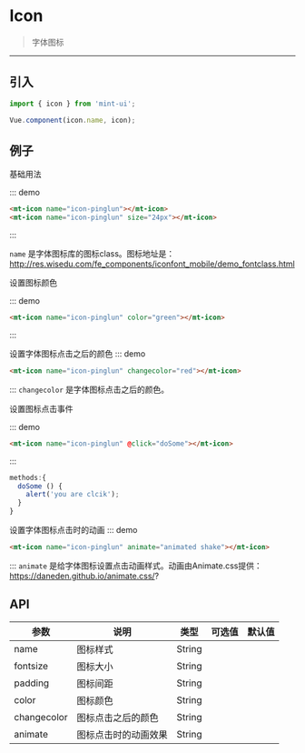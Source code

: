 # Icon

> 字体图标

----------


## 引入

```javascript
import { icon } from 'mint-ui';

Vue.component(icon.name, icon);
```

## 例子

基础用法

::: demo
```html
<mt-icon name="icon-pinglun"></mt-icon>
<mt-icon name="icon-pinglun" size="24px"></mt-icon>
```
:::


`name` 是字体图标库的图标class。图标地址是：http://res.wisedu.com/fe_components/iconfont_mobile/demo_fontclass.html

设置图标颜色

::: demo
```html
<mt-icon name="icon-pinglun" color="green"></mt-icon>
```
:::

设置字体图标点击之后的颜色
::: demo
```html
<mt-icon name="icon-pinglun" changecolor="red"></mt-icon>
```
:::
`changecolor` 是字体图标点击之后的颜色。

设置图标点击事件

::: demo
```html
<mt-icon name="icon-pinglun" @click="doSome"></mt-icon>
```
:::
```javascript
methods:{
  doSome () {
    alert('you are clcik');
  }
}
```
设置字体图标点击时的动画
::: demo
```html
<mt-icon name="icon-pinglun" animate="animated shake"></mt-icon>
```
:::
`animate` 是给字体图标设置点击动画样式。动画由Animate.css提供：https://daneden.github.io/animate.css/?


## API
| 参数 | 说明 | 类型 | 可选值 | 默认值 |
|------|-------|---------|-------|--------|
| name  |  图标样式   | String    |    |     |
| fontsize | 图标大小 | String | | |
| padding  | 图标间距 | String | | |
| color | 图标颜色 | String | | |
| changecolor | 图标点击之后的颜色 | String | | |
| animate | 图标点击时的动画效果 | String | | |
